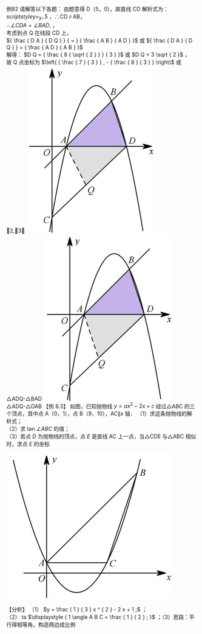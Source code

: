 例82 请解答以下各题：
由题意得 D（5，0），故直线 CD 解析式为： $scriptstyle { \mathrm { y } } = _ { \mathrm { X } - } 5$ ，∴CD∥AB，  
$\therefore \angle C D A = \angle B A D ,$ ，  
考虑到点 Q 在线段 CD 上，  
${ \frac { D A } { D Q } } { = } { \frac { A B } { A D } }$ 或 ${ \frac { D A } { D Q } } = { \frac { A D } { A B } }$   
解得： $D Q = { \frac { 8 { \sqrt { 2 } } } { 3 } }$ 或 $D Q = 3 \sqrt { 2 }$ ，  
故 Q 点坐标为 $\left( { \frac { 7 } { 3 } } , - { \frac { 8 } { 3 } } \right)$ 或 2,3
![](<../../qs_image_DB/专题3-2_一网打尽14类·二次函数的存在性问题（解析版）_/415c248165ee16e74b0acabf1d16fadbb4b624793729f504adaa6ba230cc2a6f.jpg>)  
△ADQ-△BAD
![](<../../qs_image_DB/专题3-2_一网打尽14类·二次函数的存在性问题（解析版）_/15ab2c4943f6a138bb9425b3bfb838745a227bf05e98c0409534c0a45d15fad2.jpg>)  
△ADQ-△DAB
【例 8.3】 如图，已知抛物线 $y = a x ^ { 2 } - 2 x + c$ 经过△ABC 的三个顶点，其中点 A（0，1），点 B（9，10），AC∥$x$ 轴．
（1）求这条抛物线的解析式；  
（2）求 tan $\angle A B C$ 的值；  
（3）若点 $D$ 为抛物线的顶点，点 $E$ 是直线 AC 上一点，当△CDE 与△ABC 相似时，求点 $E$ 的坐标

![](<../../qs_image_DB/专题3-2_一网打尽14类·二次函数的存在性问题（解析版）_/4fd94f47f178b3f74992cfdd852e88094c9604546c8ca7210a281623c30d7e1b.jpg>)

【分析】
（1） $y = \frac { 1 } { 3 } x ^ { 2 } - 2 x + 1 ;$ ；  
（2） ta $\displaystyle { 1 \angle A B C = \frac { 1 } { 2 } ; }$ ；（3）思路：平行得相等角，构造两边成比例  
